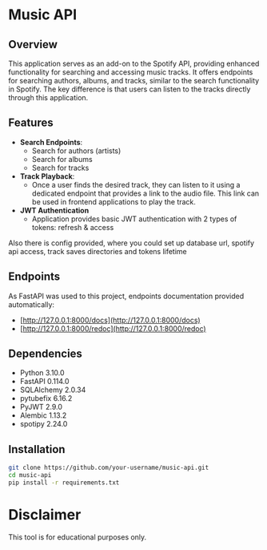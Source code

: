 # Music API
## Overview

This application serves as an add-on to the Spotify API, providing enhanced functionality for searching and accessing music tracks. It offers endpoints for searching authors, albums, and tracks, similar to the search functionality in Spotify. The key difference is that users can listen to the tracks directly through this application.

## Features

- **Search Endpoints**: 
  - Search for authors (artists)
  - Search for albums
  - Search for tracks
- **Track Playback**:
  - Once a user finds the desired track, they can listen to it using a dedicated endpoint that provides a link to the audio file. This link can be used in frontend applications to play the track.
- **JWT Authentication**
  - Application provides basic JWT authentication with 2 types of tokens: refresh & access

Also there is config provided, where you could set up database url, spotify api access, track saves directories and tokens lifetime

## Endpoints
As FastAPI was used to this project, endpoints documentation provided automatically:

- [http://127.0.0.1:8000/docs](http://127.0.0.1:8000/docs)
- [http://127.0.0.1:8000/redoc](http://127.0.0.1:8000/redoc)

## Dependencies
- Python 3.10.0
- FastAPI 0.114.0
- SQLAlchemy 2.0.34
- pytubefix 6.16.2
- PyJWT 2.9.0
- Alembic 1.13.2
- spotipy 2.24.0

## Installation

```bash
git clone https://github.com/your-username/music-api.git
cd music-api
pip install -r requirements.txt
```
# Disclaimer
This tool is for educational purposes only.

